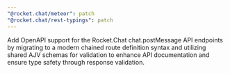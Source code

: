 ```yaml
---
"@rocket.chat/meteor": patch
"@rocket.chat/rest-typings": patch
---
```


Add OpenAPI support for the Rocket.Chat chat.postMessage API endpoints by migrating to a modern chained route definition syntax and utilizing shared AJV schemas for validation to enhance API documentation and ensure type safety through response validation.
